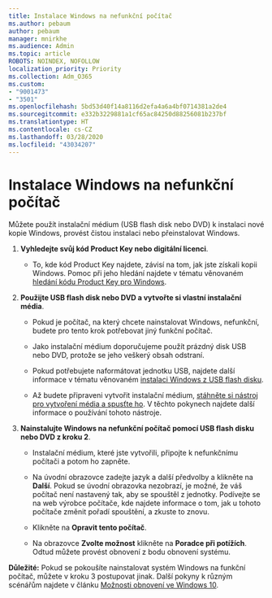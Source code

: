 ```yaml
---
title: Instalace Windows na nefunkční počítač
ms.author: pebaum
author: pebaum
manager: mnirkhe
ms.audience: Admin
ms.topic: article
ROBOTS: NOINDEX, NOFOLLOW
localization_priority: Priority
ms.collection: Adm_O365
ms.custom:
- "9001473"
- "3501"
ms.openlocfilehash: 5bd53d40f14a8116d2efa4a6a4bf0714381a2de4
ms.sourcegitcommit: e332b3229881a1cf65ac84250d88256081b237bf
ms.translationtype: HT
ms.contentlocale: cs-CZ
ms.lasthandoff: 03/28/2020
ms.locfileid: "43034207"
---
```

# <a name="install-windows-on-a-nonfunctional-pc"></a>Instalace Windows na nefunkční počítač

Můžete použít instalační médium (USB flash disk nebo DVD) k instalaci nové kopie Windows, provést čistou instalaci nebo přeinstalovat Windows.

1. **Vyhledejte svůj kód Product Key nebo digitální licenci**.

    - To, kde kód Product Key najdete, závisí na tom, jak jste získali kopii Windows. Pomoc při jeho hledání najdete v tématu věnovaném [hledání kódu Product Key pro Windows](https://support.microsoft.com/help/10749/windows-10-find-product-key). 

2. **Použijte USB flash disk nebo DVD a vytvořte si vlastní instalační média**.

    - Pokud je počítač, na který chcete nainstalovat Windows, nefunkční, budete pro tento krok potřebovat jiný funkční počítač.

    - Jako instalační médium doporučujeme použít prázdný disk USB nebo DVD, protože se jeho veškerý obsah odstraní.

    - Pokud potřebujete naformátovat jednotku USB, najdete další informace v tématu věnovaném [instalaci Windows z USB flash disku](https://docs.microsoft.com/windows-hardware/manufacture/desktop/install-windows-from-a-usb-flash-drive).

    - Až budete připraveni vytvořit instalační médium, [stáhněte si nástroj pro vytvoření média a spusťte ho](https://www.microsoft.com/software-download/windows10). V těchto pokynech najdete další informace o používání tohoto nástroje.

3. **Nainstalujte Windows na nefunkční počítač pomocí USB flash disku nebo DVD z kroku 2**.

    - Instalační médium, které jste vytvořili, připojte k nefunkčnímu počítači a potom ho zapněte.

    - Na úvodní obrazovce zadejte jazyk a další předvolby a klikněte na **Další**. Pokud se úvodní obrazovka nezobrazí, je možné, že váš počítač není nastavený tak, aby se spouštěl z jednotky. Podívejte se na web výrobce počítače, kde najdete informace o tom, jak u tohoto počítače změnit pořadí spouštění, a zkuste to znovu.

    - Klikněte na **Opravit tento počítač**.

    - Na obrazovce **Zvolte možnost** klikněte na **Poradce při potížích**. Odtud můžete provést obnovení z bodu obnovení systému.

**Důležité:** Pokud se pokoušíte nainstalovat systém Windows na funkční počítač, můžete v kroku 3 postupovat jinak. Další pokyny k různým scénářům najdete v článku [Možnosti obnovení ve Windows 10](https://support.microsoft.com/help/12415/windows-10-recovery-options).
